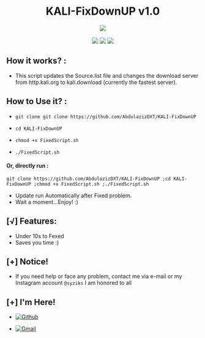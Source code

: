 <h1 align="center">KALI-FixDownUP v1.0</h1>
<p align="center">
  <img src="https://img.shields.io/badge/Version-1.0-green?style=for-the-badge">
  <br>
  <br>
  <img src="https://img.shields.io/badge/Author-AbdulazizDXT-green?style=flat-square">
  <img src="https://img.shields.io/badge/Made%20in-Oman-green?style=flat-square">
  <img src="https://img.shields.io/badge/Powerd%20BY-Shell%20Script-green?style=flat-square">
</p>

## How it works? :

  - This script updates the Source.list file and changes the download server from http.kali.org to kali.download (currently the fastest server).

## How to Use it? :

  - ```git clone git clone https://github.com/AbdulazizDXT/KALI-FixDownUP```

  - ```cd KALI-FixDownUP```

  - ```chmod +x FixedScript.sh```

  - ```./FixedScript.sh```

#### Or, directly run :
```
git clone https://github.com/AbdulazizDXT/KALI-FixDownUP ;cd KALI-FixDownUP ;chmod +x FixedScript.sh ;./FixedScript.sh

```

 * Update run Automatically after Fixed problem.
 * Wait a moment...Enjoy! :)

## [√] Features:

 - Under 10s to Fexed
 - Saves you time :)

## [+] Notice!

 - If you need help or face any problem, contact me via e-mail or my Instagram account ```@syziks``` I am honored to all

## [+] I'm Here!


- [![Github](https://img.shields.io/badge/Github-AbdulazizDXT-green?style=for-the-badge&logo=github)](https://github.com/AbdulazizDXT)

- [![Gmail](https://img.shields.io/badge/Gmail-AbdulazizDXT-green?style=for-the-badge&logo=gmail)](mailto:Abdulazizalhasaniwin@gmail.com)
